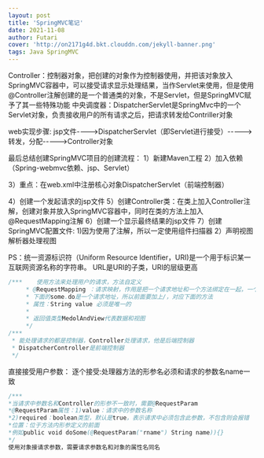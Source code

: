 ```yaml
---
layout: post
title: 'SpringMVC笔记'
date: 2021-11-08
author: Futari
cover: 'http://on2171g4d.bkt.clouddn.com/jekyll-banner.png'
tags: Java SpringMVC
---
```




Controller：控制器对象，把创建的对象作为控制器使用，并把该对象放入SpringMVC容器中，可以接受请求显示处理结果，当作Servlet来使用，但是使用@Controller注解创建的是一个普通类的对象，不是Servlet，但是SpringMVC赋予了其一些特殊功能
中央调度器：DispatcherServlet是SpringMvc中的一个Servlet对象，负责接收用户的所有请求之后，把请求转发给Contriller对象

web实现步骤:
jsp文件---->DispatcherServlet（即Servlet进行接受）----->转发，分配----->Controller对象



最后总结创建SpringMVC项目的创建流程：
1）新建Maven工程
2）加入依赖（Spring-webmvc依赖、jsp、Servlet）

3）重点：在web.xml中注册核心对象DispatcherServlet（前端控制器）

4）创建一个发起请求的jsp文件
5）创建Controller类：在类上加入Controller注解，创建对象并放入SpringMVC容器中，同时在类的方法上加入@RequestMapping注解
6）创建一个显示最终结果的jsp文件
7）创建SpringMVC配置文件:
    1)因为使用了注解，所以一定使用组件扫描器
    2）声明视图解析器处理视图

PS：统一资源标识符（Uniform Resource Identifier，URI)是一个用于标识某一互联网资源名称的字符串。
URL是URI的子类，URI的层级更高

``` java
/***    使用方法来处理用户的请求，方法自定义
     * @RequestMapping ：请求映射，作用是把一个请求地址和一个方法绑定在一起，一个请求指定一个方法
     * 下面的some.do是一个请求地址，所以前面要加上/，对应下面的方法
     * 属性：String value 必须是唯一的
     *
     * 返回值类型MedolAndView代表数据和视图
     */
/***
 * 能处理请求的都是控制器，Controller处理请求，他是后端控制器
 * DispatcherController是前端控制器
 */

```

直接接受用户参数：
逐个接受:处理器方法的形参名必须和请求的参数名name一致



``` java
/***
*当请求中参数名和Controller的形参不一致时，需要@RequestParam
*@RequestParam属性：1)value：请求中的参数名称
*2)required：boolean类型，默认是true，表示请求中必须包含此参数，不包含则会报错
*位置：位于方法内形参定义的前面
*例如public void doSome(@RequestParam("rname") String name)){}
*/
使用对象接请求参数，需要请求参数名和对象的属性名同名
```